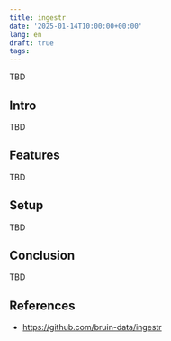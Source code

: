 ```yaml
---
title: ingestr
date: '2025-01-14T10:00:00+00:00'
lang: en
draft: true
tags:
---
```


TBD

## Intro ##

TBD

## Features ##

TBD

## Setup ##

TBD

## Conclusion ##

TBD

## References ##

* <https://github.com/bruin-data/ingestr>
